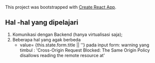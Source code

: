 This project was bootstrapped with [Create React App](https://github.com/facebook/create-react-app).

## Hal -hal yang dipelajari

1. Komunikasi dengan Backend (hanya virtualisasi saja);
2. Beberapa hal yang agak berbeda
    -  value= {this.state.form.title || ''} pada input form:
        warning yang timbul : 'Cross-Origin Request Blocked: The Same Origin Policy disallows reading the remote resource at'

